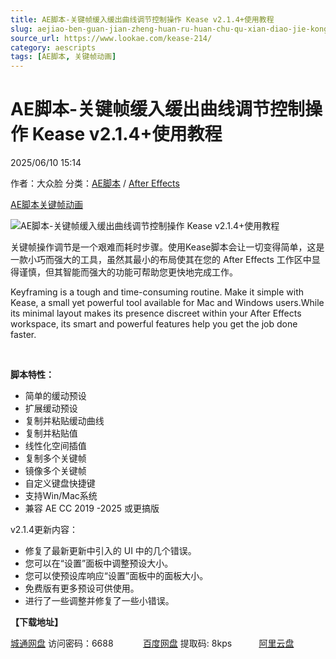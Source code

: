 ```yaml
---
title: AE脚本-关键帧缓入缓出曲线调节控制操作 Kease v2.1.4+使用教程
slug: aejiao-ben-guan-jian-zheng-huan-ru-huan-chu-qu-xian-diao-jie-kong-zhi-cao-zuo-kease-v2-1-4-shi-yong-jiao-cheng
source_url: https://www.lookae.com/kease-214/
category: aescripts
tags: [AE脚本, 关键帧动画]
---
```

# AE脚本-关键帧缓入缓出曲线调节控制操作 Kease v2.1.4+使用教程

2025/06/10 15:14

作者：大众脸
分类：[AE脚本](https://www.lookae.com/after-effects/aescripts/) / [After Effects](https://www.lookae.com/after-effects/)

[AE脚本](https://www.lookae.com/tag/ae%e8%84%9a%e6%9c%ac/)[关键帧动画](https://www.lookae.com/tag/%e5%85%b3%e9%94%ae%e5%b8%a7%e5%8a%a8%e7%94%bb/)

![AE脚本-关键帧缓入缓出曲线调节控制操作 Kease v2.1.4+使用教程](https://www.lookae.com/wp-content/uploads/2025/03/Kease-2.jpg "AE脚本-关键帧缓入缓出曲线调节控制操作 Kease v2.1.4+使用教程-LookAE.com")

关键帧操作调节是一个艰难而耗时步骤。使用Kease脚本会让一切变得简单，这是一款小巧而强大的工具，虽然其最小的布局使其在您的 After Effects 工作区中显得谨慎，但其智能而强大的功能可帮助您更快地完成工作。

Keyframing is a tough and time-consuming routine. Make it simple with Kease, a small yet powerful tool available for Mac and Windows users.While its minimal layout makes its presence discreet within your After Effects workspace, its smart and powerful features help you get the job done faster.

[﻿﻿﻿](https://cloud.video.taobao.com//play/u/705956171/p/1/e/6/t/1/328373182912.mp4)

**脚本特性：**

* 简单的缓动预设
* 扩展缓动预设
* 复制并粘贴缓动曲线
* 复制并粘贴值
* 线性化空间插值
* 复制多个关键帧
* 镜像多个关键帧
* 自定义键盘快捷键
* 支持Win/Mac系统
* 兼容 AE CC 2019 -2025 或更搞版

v2.1.4更新内容：

* 修复了最新更新中引入的 UI 中的几个错误。
* 您可以在“设置”面板中调整预设大小。
* 您可以使预设库响应“设置”面板中的面板大小。
* 免费版有更多预设可供使用。
* 进行了一些调整并修复了一些小错误。

**【下载地址】**

[城通网盘](https://url70.ctfile.com/f/2827370-1514752063-ccc25e?p=4431) 访问密码：6688            [百度网盘](https://pan.baidu.com/s/1TV-4jFZTCO4G0hGJPW8s8Q?pwd=8kps) 提取码: 8kps           [阿里云盘](https://www.alipan.com/s/9ZLPBWPvDR9)
